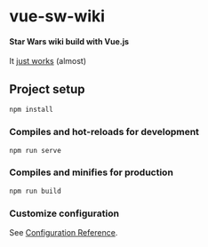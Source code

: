 # vue-sw-wiki

#### Star Wars wiki build with Vue.js
It [just works](https://chervonnyy.github.io/vue-sw-wiki/) (almost)

## Project setup
```
npm install
```

### Compiles and hot-reloads for development
```
npm run serve
```

### Compiles and minifies for production
```
npm run build
```

### Customize configuration
See [Configuration Reference](https://cli.vuejs.org/config/).
